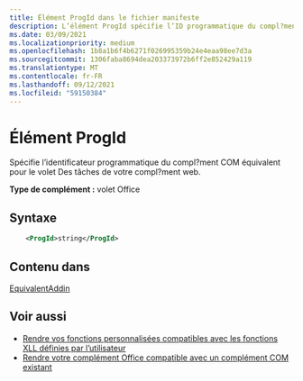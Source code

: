 ```yaml
---
title: Élément ProgId dans le fichier manifeste
description: L’élément ProgId spécifie l’ID programmatique du compl?ment COM équivalent pour le volet Des tâches de votre compl?ment web.
ms.date: 03/09/2021
ms.localizationpriority: medium
ms.openlocfilehash: 1b8a1b6f4b6271f026995359b24e4eaa98ee7d3a
ms.sourcegitcommit: 1306faba8694dea203373972b6ff2e852429a119
ms.translationtype: MT
ms.contentlocale: fr-FR
ms.lasthandoff: 09/12/2021
ms.locfileid: "59150384"
---
```

# <a name="progid-element"></a>Élément ProgId

Spécifie l’identificateur programmatique du compl?ment COM équivalent pour le volet Des tâches de votre compl?ment web.

**Type de complément :** volet Office

## <a name="syntax"></a>Syntaxe

```XML
    <ProgId>string</ProgId>  
```

## <a name="contained-in"></a>Contenu dans

[EquivalentAddin](equivalentaddin.md)

## <a name="see-also"></a>Voir aussi

- [Rendre vos fonctions personnalisées compatibles avec les fonctions XLL définies par l’utilisateur](../../excel/make-custom-functions-compatible-with-xll-udf.md)
- [Rendre votre complément Office compatible avec un complément COM existant](../../develop/make-office-add-in-compatible-with-existing-com-add-in.md)